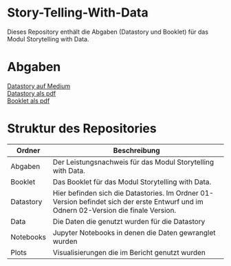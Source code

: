 # Story-Telling-With-Data

Dieses Repository enthält die Abgaben (Datastory und Booklet) für das Modul Storytelling with Data.

# Abgaben

[Datastory auf Medium](https://medium.com/@si_ben_tran/die-entwicklung-von-benzinpreisen-1849f9001585)   
[Datastory als pdf](https://github.com/7ben18/fhnw-std-storytelling-with-Data/blob/main/Abgaben/std_Datastory_SiBenTran.pdf)   
[Booklet als pdf](https://github.com/7ben18/fhnw-std-storytelling-with-Data/blob/main/Abgaben/std_booklet_SiBenTran.pdf)

# Struktur des Repositories

| Ordner | Beschreibung |
|--------|--------------|
| Abgaben | Der Leistungsnachweis für das Modul Storytelling with Data. |
| Booklet | Das Booklet für das Modul Storytelling with Data. |
| Datastory| Hier befinden sich die Datastories. Im Ordner 01-Version befindet sich der erste Entwurf und im Odnern 02-Version die finale Version. |
| Data | Die Daten die genutzt wurden für die Datastory |
| Notebooks | Jupyter Notebooks in denen die Daten gewranglet wurden | 
| Plots | Visualisierungen die im Bericht genutzt wurden |

